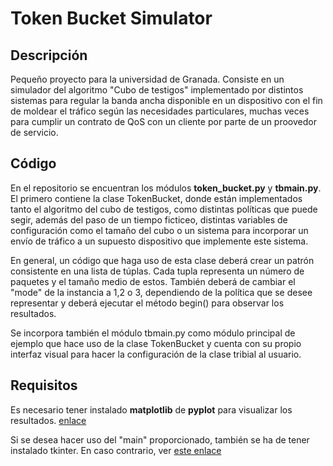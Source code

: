 # Token Bucket Simulator


## Descripción

Pequeño proyecto para la universidad de Granada. Consiste en un simulador del algoritmo "Cubo de testigos" implementado por distintos sistemas para regular la banda ancha disponible en un dispositivo con el fin de moldear el tráfico según las necesidades particulares, muchas veces para cumplir un contrato de QoS con un cliente por parte de un proovedor de servicio.

## Código

En el repositorio se encuentran los módulos **token_bucket.py** y **tbmain.py**. El primero contiene la clase TokenBucket, donde están implementados tanto el algoritmo del cubo de testigos, como distintas políticas que puede segir, además del paso de un tiempo ficticeo, distintas variables de configuración como el tamaño del cubo o un sistema para incorporar un envío de tráfico a un supuesto dispositivo que implemente este sistema.

En general, un código que haga uso de esta clase deberá crear un patrón consistente en una lista de túplas. Cada tupla representa un número de paquetes y el tamaño medio de estos. También deberá de cambiar el "mode" de la instancia a 1,2 o 3, dependiendo de la política que se desee representar y deberá ejecutar el método begin() para observar los resultados.

Se incorpora también el módulo tbmain.py como módulo principal de ejemplo que hace uso de la clase TokenBucket y cuenta con su propio interfaz visual para hacer la configuración de la clase tribial al usuario.

## Requisitos

Es necesario tener instalado **matplotlib** de **pyplot** para visualizar los resultados. [enlace](https://matplotlib.org/)

Si se desea hacer uso del "main" proporcionado, también se ha de tener instalado tkinter. En caso contrario, ver [este enlace](https://riptutorial.com/tkinter/example/3206/installation-or-setup)
